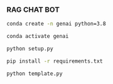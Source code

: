 ### RAG CHAT BOT

```bash
conda create -n genai python=3.8
```

```bash
conda activate genai
```

```bash
python setup.py
```


```bash
pip install -r requirements.txt
```

```bash
python template.py
```